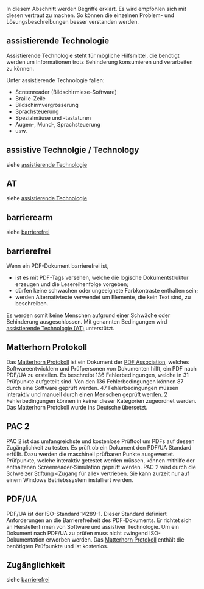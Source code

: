 In diesem Abschnitt werden Begriffe erklärt. Es wird empfohlen sich mit diesen vertraut zu machen. So können die einzelnen Problem- und Lösungsbeschreibungen besser verstanden werden.

## assistierende Technologie

Assistierende Technologie steht für mögliche Hilfsmittel, die benötigt werden um Informationen trotz Behinderung konsumieren und verarbeiten zu können.

Unter assistierende Technologie fallen:

* Screenreader \(Bildschirmlese-Software\)
* Braille-Zeile
* Bildschirmvergrösserung
* Sprachsteuerung
* Spezialmäuse und -tastaturen
* Augen-, Mund-, Sprachsteuerung 
* usw.

## assistive Technolgie / Technology

siehe [assistierende Technologie](#assistierende-technologie)

## AT

siehe [assistierende Technologie](#assistierende-technologie)

## barrierearm

siehe [barrierefrei](#barrierefrei)

## barrierefrei

Wenn ein PDF-Dokument barrierefrei ist,

* ist es mit PDF-Tags versehen, welche die logische Dokumentstruktur erzeugen und die Lesereihenfolge vorgeben; 
* dürfen keine schwachen oder ungeeignete Farbkontraste enthalten sein;
* werden Alternativtexte verwendet um Elemente, die kein Text sind, zu beschreiben.

Es werden somit keine Menschen aufgrund einer Schwäche oder Behinderung ausgeschlossen. Mit genannten Bedingungen wird [assistierende Technologie \(AT\)](#assistierende-technologie) unterstützt.

## Matterhorn Protokoll

Das [Matterhorn Protokoll](https://www.pdfa.org/publication/matterhorn-protokoll-1-02-deutsche-uebersetzung/?lang=de) ist ein Dokument der [PDF Association](https://www.pdfa.org/pdf-association/?lang=de), welches Softwareentwicklern und Prüfpersonen von Dokumenten hilft, ein PDF nach PDF/UA zu erstellen. Es beschreibt 136 Fehlerbedingungen, welche in 31 Prüfpunkte aufgeteilt sind. Von den 136 Fehlerbedingungen können 87 durch eine Software geprüft werden. 47 Fehlerbedingungen müssen interaktiv und manuell durch einen Menschen geprüft werden. 2 Fehlerbedingungen können in keiner dieser Kategorien zugeordnet werden. Das Matterhorn Protokoll wurde ins Deutsche übersetzt.

## PAC 2

PAC 2 ist das umfangreichste und kostenlose Prüftool um PDFs auf dessen Zugänglichkeit zu testen. Es prüft ob ein Dokument den PDF/UA Standard erfüllt. Dazu werden die maschinell prüfbaren Punkte ausgewertet. Prüfpunkte, welche interaktiv getestet werden müssen, können mithilfe der enthaltenen Screenreader-Simulation geprüft werden. PAC 2 wird durch die Schweizer Stiftung «Zugang für alle» vertrieben. Sie kann zurzeit nur auf einem Windows Betriebssystem installiert werden.

## PDF/UA

PDF/UA ist der ISO-Standard 14289-1. Dieser Standard definiert Anforderungen an die Barrierefreiheit des PDF-Dokuments. Er richtet sich an Herstellerfirmen von Software und assistiver Technologie. Um ein Dokument nach PDF/UA zu prüfen muss nicht zwingend ISO-Dokumentation erworben werden. Das [Matterhorn Protokoll](#matterhorn-protokoll) enthält die benötigten Prüfpunkte und ist kostenlos.

## Zugänglichkeit

siehe [barrierefrei](#barrierefrei)

